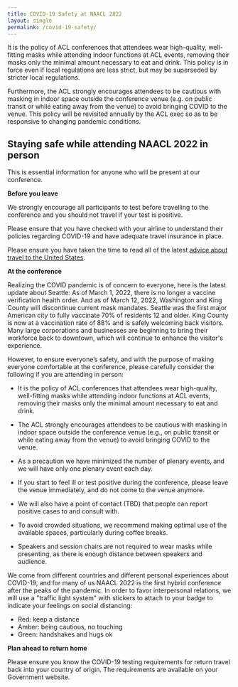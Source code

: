 ```yaml
---
title: COVID-19 Safety at NAACL 2022
layout: single
permalink: /covid-19-safety/
---
```


It is the policy of ACL conferences that attendees wear high-quality, well-fitting masks while attending indoor functions at ACL events, removing their masks only the minimal amount necessary to eat and drink. 
This policy is in force even if local regulations are less strict, but may be superseded by stricter local regulations.  

Furthermore, the ACL strongly encourages attendees to be cautious with masking in indoor space outside the conference venue (e.g. on public transit or while eating away from the venue) to avoid bringing COVID to the venue. 
This policy will be revisited annually by the ACL exec so as to be responsive to changing pandemic conditions.

[comment]: <> (**Measures in place at the venue**)

## Staying safe while attending NAACL 2022 in person

This is essential information for anyone who will be present at our conference.

**Before you leave**

We strongly encourage all participants to test before travelling to the conference and you should not travel if your test is positive.

Please ensure that you have checked with your airline to understand their policies regarding COVID-19 and have adequate travel insurance in place.

Please ensure you have taken the time to read all of the latest [advice about travel to the United States](https://www.cdc.gov/coronavirus/2019-ncov/travelers/noncitizens-US-air-travel.html). 

**At the conference**

Realizing the COVID pandemic is of concern to everyone, here is the latest update about Seattle: 
As of March 1, 2022, there is no longer a vaccine verification health order. 
And as of March 12, 2022, Washington and King County will discontinue current mask mandates. 
Seattle was the first major American city to fully vaccinate 70% of residents 12 and older. 
King County is now at a vaccination rate of 88% and is safely welcoming back visitors. 
Many large corporations and businesses are beginning to bring their workforce back to downtown, 
which will continue to enhance the visitor's experience.

However, to ensure everyone’s safety, and with the purpose of making everyone comfortable at the conference, 
please carefully consider the following if you are attending in person:

* It is the policy of ACL conferences that attendees wear high-quality, well-fitting masks while attending indoor functions at ACL events, removing their masks only the minimal amount necessary to eat and drink.

[comment]: <> (We strongly encourage you to bring your own mask while at NAACL, but a small number of masks will also be available at the venue.)

* The ACL strongly encourages attendees to be cautious with masking in indoor space outside the conference venue (e.g., on public transit or while eating away from the venue) to avoid bringing COVID to the venue.

* As a precaution we have minimized the number of plenary events, and we will have only one plenary event each day.

* If you start to feel ill or test positive during the conference, please leave the venue immediately, and do not come to the venue anymore.

* We will also have a point of contact (TBD) that people can report positive cases to and consult with.

[comment]: <> (* Regular handwashing is strongly encouraged and there are also hand sanitising stations around the venue.)

* To avoid crowded situations, we recommend making optimal use of the available spaces, particularly during coffee breaks.

* Speakers and session chairs are not required to wear masks while presenting, as there is enough distance between speakers and audience.

[comment]: <> (A small number of masks and lateral flow device tests are available at the registration desk, but please be prepared and bring your own to Seattle.)

 
We come from different countries and different personal experiences about COVID-19, 
and for many of us NAACL 2022 is the first hybrid conference after the peaks of the pandemic. 
In order to favor interpersonal relations, we will use a "traffic light system" with stickers to attach to your badge to indicate your feelings on social distancing:

* Red: keep a distance 
* Amber: being cautious, no touching 
* Green: handshakes and hugs ok

**Plan ahead to return home**

Please ensure you know the COVID-19 testing requirements for return travel back into your country of origin. 
The requirements are available on your Government website.

[comment]: <> (If you need a PCR test to travel home, you can book one here: TBD)



